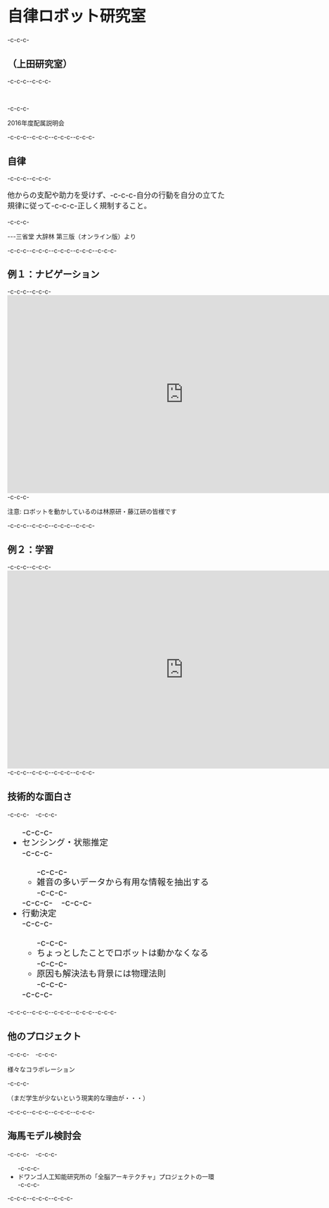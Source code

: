 <h1 style="font-size:250%">自律ロボット研究室</h1>-c-c-c-<h2>（上田研究室） </h2>-c-c-c--c-c-c-<p>&nbsp;</p>-c-c-c-<p>2016年度配属説明会</p>-c-c-c--c-c-c-<!--nextpage-->-c-c-c--c-c-c-<h2>自律</h2>-c-c-c--c-c-c-<p style="font-size:120%">他からの支配や助力を受けず、-c-c-c-自分の行動を自分の立てた規律に従って-c-c-c-正しく規制すること。 </p>-c-c-c-<p>---三省堂 大辞林 第三版（オンライン版）より</p>-c-c-c--c-c-c--c-c-c-<!--nextpage-->-c-c-c--c-c-c-<h2>例１：ナビゲーション</h2>-c-c-c--c-c-c-<iframe width="800" height="450" src="https://www.youtube.com/embed/wFUvBKz9nEY" frameborder="0" allowfullscreen></iframe>-c-c-c-<p>注意: ロボットを動かしているのは林原研・藤江研の皆様です</p>-c-c-c--c-c-c-<!--nextpage-->-c-c-c--c-c-c-<h2>例２：学習</h2>-c-c-c--c-c-c-<iframe width="800" height="450" src="https://www.youtube.com/embed/eBMIjjwNElM" frameborder="0" allowfullscreen></iframe>-c-c-c--c-c-c-<!--nextpage-->-c-c-c--c-c-c-<h2>技術的な面白さ</h2>-c-c-c-　-c-c-c-<ul style="font-size:140%;line-height:120%">-c-c-c-	<li>センシング・状態推定</li>-c-c-c-	<ul>-c-c-c-		<li>雑音の多いデータから有用な情報を抽出する</li>-c-c-c-	</ul>-c-c-c-　-c-c-c-	<li>行動決定</li>-c-c-c-	<ul>-c-c-c-		<li>ちょっとしたことでロボットは動かなくなる</li>-c-c-c-		<li>原因も解決法も背景には物理法則</li>-c-c-c-	</ul>-c-c-c-</ul>-c-c-c--c-c-c--c-c-c-<!--nextpage-->-c-c-c--c-c-c-<h2>他のプロジェクト</h2>-c-c-c-　-c-c-c-<p>様々なコラボレーション</p>-c-c-c-<p>（まだ学生が少ないという現実的な理由が・・・）</p>-c-c-c--c-c-c-<!--nextpage-->-c-c-c--c-c-c-<h2>海馬モデル検討会</h2>-c-c-c-　-c-c-c-<ul>-c-c-c-	<li>ドワンゴ人工知能研究所の「全脳アーキテクチャ」プロジェクトの一環</li>-c-c-c-</ul>-c-c-c--c-c-c--c-c-c-
